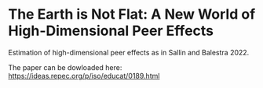 # The Earth is Not Flat: A New World of High-Dimensional Peer Effects
Estimation of high-dimensional peer effects as in Sallin and Balestra 2022.

The paper can be dowloaded here: https://ideas.repec.org/p/iso/educat/0189.html
